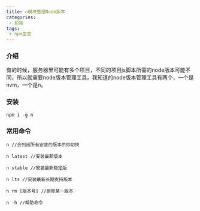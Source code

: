 ```yaml
---
title: n模块管理Node版本
categories:
 - 前端
tags:
 - npm生态
---
```



### 介绍

有的时候，服务器里可能有多个项目，不同的项目js脚本所需的node版本可能不同，所以就需要node版本管理工具。我知道的node版本管理工具有两个，一个是nvm，一个是n。

### 安装

``` shell
npm i -g n
```

### 常用命令

``` shell
n //会列出所有安装的版本供你切换

n latest //安装最新版本

n stable //安装最新稳定版

n lts //安装最新长期支持版本

n rm [版本号] //删除某一版本

n -h //帮助命令
```
